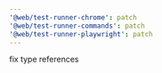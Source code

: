 ```yaml
---
'@web/test-runner-chrome': patch
'@web/test-runner-commands': patch
'@web/test-runner-playwright': patch
---
```


fix type references
